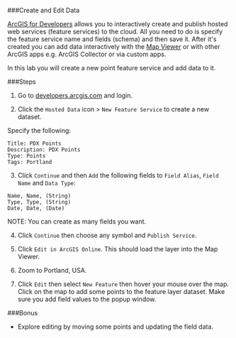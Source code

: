###Create and Edit Data

[ArcGIS for Developers](http://developers.arcgis.com) allows you to interactively create and publish hosted web services (feature services) to the cloud. All you need to do is specify the feature service name and fields (schema) and then save it. After it's created you can add data interactively with the [Map Viewer](http://doc.arcgis.com/en/arcgis-online/use-maps/view-maps.htm) or with other ArcGIS apps e.g. ArcGIS Collector or via custom apps.  

In this lab you will create a new point feature service and add data to it.

###Steps

1. Go to [developers.arcgis.com](http://developers.arcgis.com) and login.  

2. Click the `Hosted Data` icon > `New Feature Service` to create a new dataset. 

 Specify the following:

 ```
 Title: PDX Points
 Description: PDX Points
 Type: Points
 Tags: Portland
 ```

3. Click `Continue` and then `Add` the following fields to `Field Alias`, `Field Name` and `Data Type`:
  
 ```
 Name, Name, (String)
 Type, Type, (String)
 Date, Date, (Date)
 ```

 NOTE: You can create as many fields you want.

4. Click `Continue`  then choose any symbol and `Publish Service`. 

5. Click `Edit in ArcGIS Online`. This should load the layer into the Map Viewer.

6. Zoom to Portland, USA.

7. Click `Edit` then select `New Feature` then hover your mouse over the map. Click on the map to add some points to the feature layer dataset. Make sure you add field values to the popup window.

###Bonus 
* Explore editing by moving some points and updating the field data.

